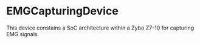 # EMGCapturingDevice
 This device constains a SoC architecture within a Zybo Z7-10 for capturing EMG signals.
